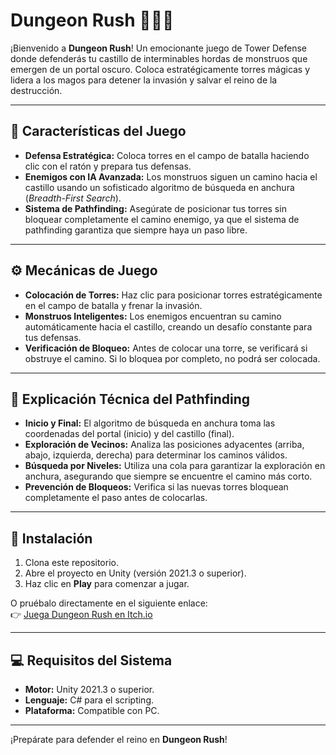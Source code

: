 # Dungeon Rush 🏰🧙‍♂️

¡Bienvenido a **Dungeon Rush**! Un emocionante juego de Tower Defense donde defenderás tu castillo de interminables hordas de monstruos que emergen de un portal oscuro. Coloca estratégicamente torres mágicas y lidera a los magos para detener la invasión y salvar el reino de la destrucción.

---

## 🌟 Características del Juego
- **Defensa Estratégica:** Coloca torres en el campo de batalla haciendo clic con el ratón y prepara tus defensas.
- **Enemigos con IA Avanzada:** Los monstruos siguen un camino hacia el castillo usando un sofisticado algoritmo de búsqueda en anchura (*Breadth-First Search*).
- **Sistema de Pathfinding:** Asegúrate de posicionar tus torres sin bloquear completamente el camino enemigo, ya que el sistema de pathfinding garantiza que siempre haya un paso libre.
  
---

## ⚙️ Mecánicas de Juego
- **Colocación de Torres:** Haz clic para posicionar torres estratégicamente en el campo de batalla y frenar la invasión.
- **Monstruos Inteligentes:** Los enemigos encuentran su camino automáticamente hacia el castillo, creando un desafío constante para tus defensas.
- **Verificación de Bloqueo:** Antes de colocar una torre, se verificará si obstruye el camino. Si lo bloquea por completo, no podrá ser colocada.
  
---

## 🔧 Explicación Técnica del Pathfinding
- **Inicio y Final:** El algoritmo de búsqueda en anchura toma las coordenadas del portal (inicio) y del castillo (final).
- **Exploración de Vecinos:** Analiza las posiciones adyacentes (arriba, abajo, izquierda, derecha) para determinar los caminos válidos.
- **Búsqueda por Niveles:** Utiliza una cola para garantizar la exploración en anchura, asegurando que siempre se encuentre el camino más corto.
- **Prevención de Bloqueos:** Verifica si las nuevas torres bloquean completamente el paso antes de colocarlas.

---

## 🚀 Instalación
1. Clona este repositorio.
2. Abre el proyecto en Unity (versión 2021.3 o superior).
3. Haz clic en **Play** para comenzar a jugar.

O pruébalo directamente en el siguiente enlace:  
👉 [Juega Dungeon Rush en Itch.io](https://joshe1129.itch.io/dungeon-rush)

---

## 💻 Requisitos del Sistema
- **Motor:** Unity 2021.3 o superior.
- **Lenguaje:** C# para el scripting.
- **Plataforma:** Compatible con PC.

---

¡Prepárate para defender el reino en **Dungeon Rush**!
